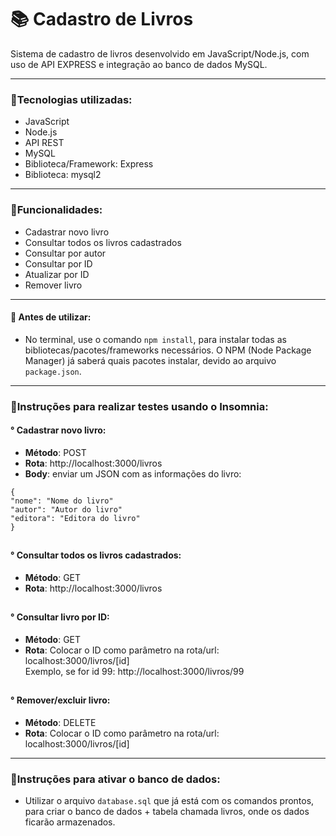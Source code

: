 # 📚 Cadastro de Livros

Sistema de cadastro de livros desenvolvido em JavaScript/Node.js, 
com uso de API EXPRESS e integração ao banco de dados MySQL.

---

### 📌Tecnologias utilizadas:
- JavaScript
- Node.js
- API REST
- MySQL
- Biblioteca/Framework: Express
- Biblioteca: mysql2

---

### 📌Funcionalidades:

- Cadastrar novo livro
- Consultar todos os livros cadastrados
- Consultar por autor
- Consultar por ID
- Atualizar por ID
- Remover livro

---

#### 📌 Antes de utilizar:
- No terminal, use o comando `npm install`, para instalar todas as bibliotecas/pacotes/frameworks necessários. O NPM (Node Package Manager) já saberá quais pacotes instalar, devido ao arquivo `package.json`.

---

### 📌Instruções para realizar testes usando o Insomnia:

#### ° Cadastrar novo livro:

 - **Método**: POST  
 - **Rota**: http://localhost:3000/livros  
 - **Body**: enviar um JSON com as informações 
   do livro:
  ```
  {
  "nome": "Nome do livro"
  "autor": "Autor do livro"
  "editora": "Editora do livro"
  }
  ```
##  
#### ° Consultar todos os livros cadastrados:
 - **Método**: GET  
 - **Rota**: http://localhost:3000/livros
##  
#### ° Consultar livro por ID:
 - **Método**: GET  
 - **Rota**: Colocar o ID como parâmetro na rota/url: localhost:3000/livros/[id]  
  Exemplo, se for id 99: http://localhost:3000/livros/99  
##  
#### ° Remover/excluir livro:
 - **Método**: DELETE  
 - **Rota**: Colocar o ID como parâmetro na rota/url: localhost:3000/livros/[id]  

---

### 📌Instruções para ativar o banco de dados:

  - Utilizar o arquivo `database.sql` que já está com os comandos prontos,
   para criar o banco de dados + tabela chamada livros, onde os dados ficarão armazenados.
